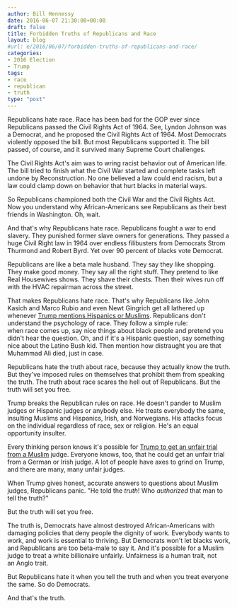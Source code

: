 ```yaml
---
author: Bill Hennessy
date: 2016-06-07 21:30:00+00:00
draft: false
title: Forbidden Truths of Republicans and Race
layout: blog
#url: e/2016/06/07/forbidden-truths-of-republicans-and-race/
categories:
- 2016 Election
- Trump
tags:
- race
- republican
- truth
type: "post"
---
```


Republicans hate race. Race has been bad for the GOP ever since Republicans passed the Civil Rights Act of 1964. See, Lyndon Johnson was a Democrat, and he proposed the Civil Rights Act of 1964. Most Democrats violently opposed the bill. But most Republicans supported it. The bill passed, of course, and it survived many Supreme Court challenges.

The Civil Rights Act's aim was to wring racist behavior out of American life. The bill tried to finish what the Civil War started and complete tasks left undone by Reconstruction. No one believed a law could end racism, but a law could clamp down on behavior that hurt blacks in material ways.

So Republicans championed both the Civil War and the Civil Rights Act. Now you understand why African-Americans see Republicans as their best friends in Washington. Oh, wait.

And that's why Republicans hate race. Republicans fought a war to end slavery. They punished former slave owners for generations. They passed a huge Civil Right law in 1964 over endless filibusters from Democrats Strom Thurmond and Robert Byrd. Yet over 90 percent of blacks vote Democrat.

Republicans are like a beta male husband. They say they like shopping. They make good money. They say all the right stuff. They pretend to like Real Housewives shows. They shave their chests. Then their wives run off with the HVAC repairman across the street.

That makes Republicans hate race. That's why Republicans like John Kasich and Marco Rubio and even Newt Gingrich get all lathered up whenever [Trump mentions Hispanics or Muslims](https://hennessysview.com/2016/06/06/how-to-tell-if-youre-a-racist/). Republicans don't understand the psychology of race. They follow a simple rule: when race comes up, say nice things about black people and pretend you didn't hear the question. Oh, and if it's a Hispanic question, say something nice about the Latino Bush kid. Then mention how distraught you are that Muhammad Ali died, just in case.

Republicans hate the truth about race, because they actually know the truth. But they've imposed rules on themselves that prohibit them from speaking the truth. The truth about race scares the hell out of Republicans. But the truth will set you free.

Trump breaks the Republican rules on race. He doesn't pander to Muslim judges or Hispanic judges or anybody else. He treats everybody the same, insulting Muslims and Hispanics, Irish, and Norwegians. His attacks focus on the individual regardless of race, sex or religion. He's an equal opportunity insulter.

Every thinking person knows it's possible for [Trump to get an unfair trial from a Muslim](https://hennessysview.com/2016/06/06/muslim-judge/) judge. Everyone knows, too, that he could get an unfair trial from a German or Irish judge. A lot of people have axes to grind on Trump, and there are many, many unfair judges.

When Trump gives honest, accurate answers to questions about Muslim judges, Republicans panic. "He told the _truth_! Who _authorized_ that man to tell the truth?"

But the truth will set you free.

The truth is, Democrats have almost destroyed African-Americans with damaging policies that deny people the dignity of work. Everybody wants to work, and work is essential to thriving. But Democrats won't let blacks work, and Republicans are too beta-male to say it. And it's possible for a Muslim judge to treat a white billionaire unfairly. Unfairness is a human trait, not an Anglo trait.

But Republicans hate it when you tell the truth and when you treat everyone the same. So do Democrats.

And that's the truth.
